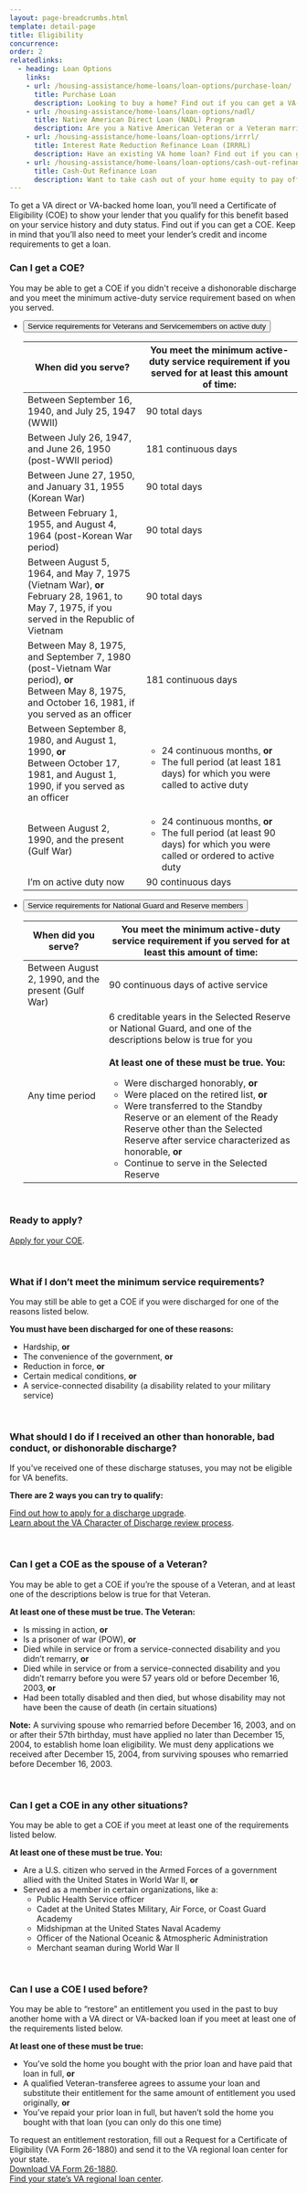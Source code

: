 ```yaml
---
layout: page-breadcrumbs.html
template: detail-page
title: Eligibility
concurrence: 
order: 2
relatedlinks:
  - heading: Loan Options
    links:
    - url: /housing-assistance/home-loans/loan-options/purchase-loan/
      title: Purchase Loan
      description: Looking to buy a home? Find out if you can get a VA-backed purchase loan and get better terms than with a private lender loan. 
    - url: /housing-assistance/home-loans/loan-options/nadl/
      title: Native American Direct Loan (NADL) Program
      description: Are you a Native American Veteran or a Veteran married to a Native American? Find out if you can get a loan through our NADL program to buy, build, or improve a home on Federal Trust Land.
    - url: /housing-assistance/home-loans/loan-options/irrrl/
      title: Interest Rate Reduction Refinance Loan (IRRRL)
      description: Have an existing VA home loan? Find out if you can get a VA-backed IRRRL to help reduce your monthly payments or make them more stable.
    - url: /housing-assistance/home-loans/loan-options/cash-out-refinance/
      title: Cash-Out Refinance Loan
      description: Want to take cash out of your home equity to pay off debt, pay for school, or take care of other needs? Find out if you can get a VA-backed cash-out refinance loan. 
---
```


<div class="va-introtext">

To get a VA direct or VA-backed home loan, you’ll need a Certificate of Eligibility (COE) to show your lender that you qualify for this benefit based on your service history and duty status. Find out if you can get a COE. Keep in mind that you’ll also need to meet your lender’s credit and income requirements to get a loan.

</div>

<div class="feature" markdown="1">

### Can I get a COE?

You may be able to get a COE if you didn't receive a dishonorable discharge and you meet the minimum active-duty service requirement based on when you served.

</div>

<div class="usa-accordion">
<ul class="usa-unstyled-list">
<li>
<button class="usa-button-unstyled usa-accordion-button" aria-controls="va-loan-eligibility-vets">Service requirements for Veterans and Servicemembers on active duty</button>
<div id="va-loan-eligibility-vets" class="usa-accordion-content">

| When did you serve? | You meet the minimum active-duty service requirement if you served for at least this amount of time: | 
| --- | --- | 
| Between September 16, 1940, and July 25, 1947 (WWII) | 90 total days |
| Between July 26, 1947, and June 26, 1950 (post-WWII period) | 181 continuous days |
| Between June 27, 1950, and January 31, 1955 (Korean War) | 90 total days |
| Between February 1, 1955, and August 4, 1964 (post-Korean War period) | 90 total days |
| Between August 5, 1964, and May 7, 1975 (Vietnam War), **or**<br>February 28, 1961, to May 7, 1975, if you served in the Republic of Vietnam | 90 total days |
| Between May 8, 1975, and September 7, 1980 (post-Vietnam War period), **or**<br>Between May 8, 1975, and October 16, 1981, if you served as an officer | 181 continuous days |
| Between September 8, 1980, and August 1, 1990, **or**<br>Between October 17, 1981, and August 1, 1990, if you served as an officer | <ul><li>24 continuous months, **or**</li><li>The full period (at least 181 days) for which you were called to active duty</li></ul> |
| Between August 2, 1990, and the present (Gulf War) | <ul><li>24 continuous months, **or**</li><li>The full period (at least 90 days) for which you were called or ordered to active duty</li></ul> |
| I’m on active duty now | 90 continuous days |

</div>
</li>
<li>
<button class="usa-button-unstyled usa-accordion-button" aria-controls="va-loan-eligibility-guard">Service requirements for National Guard and Reserve members</button>
<div id="va-loan-eligibility-guard" class="usa-accordion-content">

| When did you serve? | You meet the minimum active-duty service requirement if you served for at least this amount of time: | 
| --- | --- | 
| Between August 2, 1990, and the present (Gulf War) | 90 continuous days of active service |
| Any time period | 6 creditable years in the Selected Reserve or National Guard, and one of the descriptions below is true for you<br><br>**At least one of these must be true. You:**<br><ul><li>Were discharged honorably, **or**</li><li>Were placed on the retired list, **or**</li><li>Were transferred to the Standby Reserve or an element of the Ready Reserve other than the Selected Reserve after service characterized as honorable, **or**</li><li>Continue to serve in the Selected Reserve</li></ul> |

</div>
</li>
</ul>
</div>

<br>

### Ready to apply?

[Apply for your COE](/housing-assistance/home-loans/apply-for-certificate-of-eligibility/).

<br>

### What if I don’t meet the minimum service requirements?

You may still be able to get a COE if you were discharged for one of the reasons listed below.

**You must have been discharged for one of these reasons:**

- Hardship, **or**
- The convenience of the government, **or**
- Reduction in force, **or**
- Certain medical conditions, **or**
- A service-connected disability (a disability related to your military service)

<br>

### What should I do if I received an other than honorable, bad conduct, or dishonorable discharge?

If you've received one of these discharge statuses, you may not be eligible for VA benefits.

**There are 2 ways you can try to qualify:**

[Find out how to apply for a discharge upgrade](/discharge-upgrade-instructions/).<br/>
[Learn about the VA Character of Discharge review process](/discharge-upgrade-instructions/#other-options).

<br>

### Can I get a COE as the spouse of a Veteran? 

You may be able to get a COE if you’re the spouse of a Veteran, and at least one of the descriptions below is true for that Veteran.

**At least one of these must be true. The Veteran:**

- Is missing in action, **or**
- Is a prisoner of war (POW), **or**
- Died while in service or from a service-connected disability and you didn’t remarry, **or**
- Died while in service or from a service-connected disability and you didn’t remarry before you were 57 years old or before December 16, 2003, **or**
- Had been totally disabled and then died, but whose disability may not have been the cause of death (in certain situations)

**Note:** A surviving spouse who remarried before December 16, 2003, and on or after their 57th birthday, must have applied no later than December 15, 2004, to establish home loan eligibility. We must deny applications we received after December 15, 2004, from surviving spouses who remarried before December 16, 2003.

<br>

### Can I get a COE in any other situations? 

You may be able to get a COE if you meet at least one of the requirements listed below.

**At least one of these must be true. You:**

- Are a U.S. citizen who served in the Armed Forces of a government allied with the United States in World War II, **or**
- Served as a member in certain organizations, like a:
  - Public Health Service officer
  - Cadet at the United States Military, Air Force, or Coast Guard Academy
  - Midshipman at the United States Naval Academy
  - Officer of the National Oceanic & Atmospheric Administration
  - Merchant seaman during World War II

<br>

### Can I use a COE I used before?

You may be able to “restore” an entitlement you used in the past to buy another home with a VA direct or VA-backed loan if you meet at least one of the requirements listed below.

**At least one of these must be true:**

- You’ve sold the home you bought with the prior loan and have paid that loan in full, **or**
- A qualified Veteran-transferee agrees to assume your loan and substitute their entitlement for the same amount of entitlement you used originally, **or**
- You’ve repaid your prior loan in full, but haven’t sold the home you bought with that loan (you can only do this one time)

To request an entitlement restoration, fill out a Request for a Certificate of Eligibility (VA Form 26-1880) and send it to the VA regional loan center for your state. <br>
[Download VA Form 26-1880](https://www.vba.va.gov/pubs/forms/VBA-26-1880-ARE.pdf). <br>
[Find your state’s VA regional loan center](https://www.benefits.va.gov/homeloans/contact_rlc_info.asp). 

<script src="https://standards.usa.gov/assets/js/vendor/uswds.min.js" type="text/javascript"></script>

<!--- TODO: find a proper place to import USWDS JS for static pages -->
